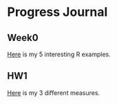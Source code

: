 # Progress Journal

## Week0

[Here](files/HW0.html) is my 5 interesting R examples.

## HW1
[Here](files/HW1.html) is my 3 different measures.
